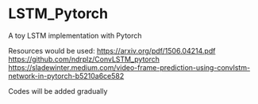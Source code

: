 # LSTM_Pytorch
A toy LSTM implementation with Pytorch

Resources would be used:
https://arxiv.org/pdf/1506.04214.pdf
https://github.com/ndrplz/ConvLSTM_pytorch
https://sladewinter.medium.com/video-frame-prediction-using-convlstm-network-in-pytorch-b5210a6ce582

Codes will be added gradually
